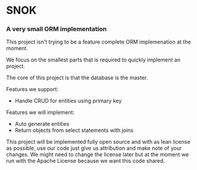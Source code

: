 # SNOK
### A very small ORM implementation

This project isn't trying to be a feature complete ORM implemenation at the moment.

We focus on the smallest parts that is required to quickly implement an project.

The core of this project is that the database is the master.

Features we support:
- Handle CRUD for entities using primary key

Features we will implement:
- Auto generate entities
- Return objects from select statements with joins

This project will be implemented fully open source and with as lean license as possible,
use our code just give us attribution and make note of your changes. We might need to change
the license later but at the moment we run with the Apache License because we want this code shared.